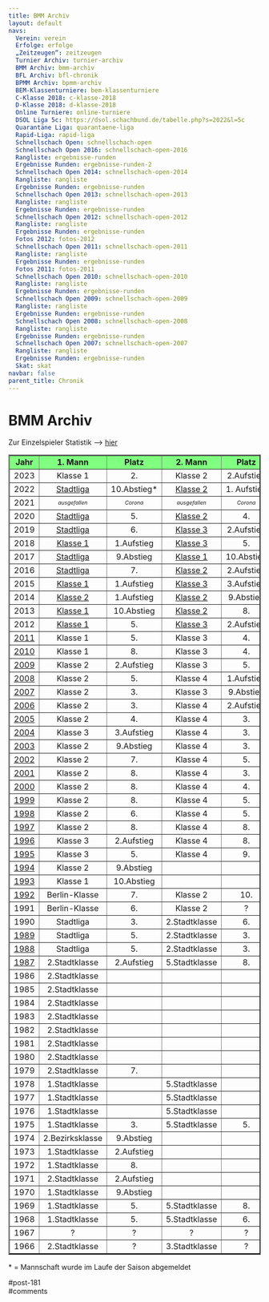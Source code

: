 ```yaml
---
title: BMM Archiv 
layout: default
navs:
  Verein: verein
  Erfolge: erfolge
  „Zeitzeugen“: zeitzeugen
  Turnier Archiv: turnier-archiv
  BMM Archiv: bmm-archiv
  BFL Archiv: bfl-chronik
  BPMM Archiv: bpmm-archiv
  BEM-Klassenturniere: bem-klassenturniere
  C-Klasse 2018: c-klasse-2018
  D-Klasse 2018: d-klasse-2018
  Online Turniere: online-turniere
  DSOL Liga 5c: https://dsol.schachbund.de/tabelle.php?s=2022&l=5c
  Quarantäne Liga: quarantaene-liga
  Rapid-Liga: rapid-liga
  Schnellschach Open: schnellschach-open
  Schnellschach Open 2016: schnellschach-open-2016
  Rangliste: ergebnisse-runden
  Ergebnisse Runden: ergebnisse-runden-2
  Schnellschach Open 2014: schnellschach-open-2014
  Rangliste: rangliste
  Ergebnisse Runden: ergebnisse-runden
  Schnellschach Open 2013: schnellschach-open-2013
  Rangliste: rangliste
  Ergebnisse Runden: ergebnisse-runden
  Schnellschach Open 2012: schnellschach-open-2012
  Rangliste: rangliste
  Ergebnisse Runden: ergebnisse-runden
  Fotos 2012: fotos-2012
  Schnellschach Open 2011: schnellschach-open-2011
  Rangliste: rangliste
  Ergebnisse Runden: ergebnisse-runden
  Fotos 2011: fotos-2011
  Schnellschach Open 2010: schnellschach-open-2010
  Rangliste: rangliste
  Ergebnisse Runden: ergebnisse-runden
  Schnellschach Open 2009: schnellschach-open-2009
  Rangliste: rangliste
  Ergebnisse Runden: ergebnisse-runden
  Schnellschach Open 2008: schnellschach-open-2008
  Rangliste: rangliste
  Ergebnisse Runden: ergebnisse-runden
  Schnellschach Open 2007: schnellschach-open-2007
  Rangliste: rangliste
  Ergebnisse Runden: ergebnisse-runden
  Skat: skat
navbar: false
parent_title: Chronik
---
```

<div class="post-181 page type-page status-publish hentry" id="post-181">
<h1 class="entry-title">BMM Archiv</h1>
<div class="entry-content">
<p>Zur Einzelspieler Statistik –&gt; <a href="http://www.narva-schach.de/wordpress/chronik/bmm-archiv/bmm-statistik/">hier</a></p>
<table border="2" class="clean bmmarchiv">
<tbody>
<tr bgcolor="#80ff80">
<td align="CENTER"><b> Jahr </b></td>
<td align="CENTER"><b> 1. Mann</b></td>
<td align="CENTER"><b> Platz </b></td>
<td align="CENTER"><b> 2. Mann</b></td>
<td align="CENTER"><b> Platz </b></td>
<td align="CENTER"><b> 3. Mann</b></td>
<td align="CENTER"><b> Platz </b></td>
<td align="CENTER"><b> 4. Mann</b></td>
<td align="CENTER"><b> Platz </b></td>
<td align="CENTER"><b> 5. Mann</b></td>
<td align="CENTER"><b> Platz </b></td>
</tr>
<tr>
<td align="CENTER">2023</td>
<td align="CENTER">Klasse 1</td>
<td align="CENTER">2.</td>
<td align="CENTER">Klasse 2</td>
<td align="CENTER">2.Aufstieg</td>
<td align="CENTER">Klasse 3</td>
<td align="CENTER">8.</td>
<td align="CENTER"></td>
<td align="CENTER"></td>
<td align="CENTER"></td>
<td align="CENTER"></td>
</tr>
<tr>
<td align="CENTER">2022</td>
<td align="CENTER"><a href="https://www.narva-schach.de/wordpress/chronik/bmm-archiv/bmm-2022-1-mannschaft/">Stadtliga</a></td>
<td align="CENTER">10.Abstieg*</td>
<td align="CENTER"><a href="https://www.narva-schach.de/wordpress/chronik/bmm-archiv/bmm-2022-2-mannschaft/">Klasse 2</a></td>
<td align="CENTER">1. Aufstieg</td>
<td align="CENTER"><a href="https://www.narva-schach.de/wordpress/chronik/bmm-archiv/bmm-2022-3-mannschaft/">Klasse 3</a></td>
<td align="CENTER">6.</td>
<td align="CENTER"></td>
<td align="CENTER"></td>
<td align="CENTER"></td>
<td align="CENTER"></td>
</tr>
<tr>
<td align="CENTER">2021</td>
<td align="CENTER"><span style="font-size: 8pt;"><em>ausgefallen</em></span></td>
<td align="CENTER"><span style="font-size: 8pt;"><em>Corona</em></span></td>
<td align="CENTER"><span style="font-size: 8pt;"><em>ausgefallen</em></span></td>
<td align="CENTER"><span style="font-size: 8pt;"><em>Corona</em></span></td>
<td align="CENTER"><span style="font-size: 8pt;"><em>ausgefallen</em></span></td>
<td align="CENTER"><span style="font-size: 8pt;"><em>Corona</em></span></td>
<td align="CENTER"></td>
<td align="CENTER"></td>
<td align="CENTER"></td>
<td align="CENTER"></td>
</tr>
<tr>
<td align="CENTER">2020</td>
<td align="CENTER"><a href="https://www.narva-schach.de/wordpress/chronik/bmm-archiv/bmm-2020-1-mannschaft/">Stadtliga</a></td>
<td align="CENTER">5.</td>
<td align="CENTER"><a href="https://www.narva-schach.de/wordpress/chronik/bmm-archiv/bmm-2020-2-mannschaft/">Klasse 2</a></td>
<td align="CENTER">4.</td>
<td align="CENTER"><a href="https://www.narva-schach.de/wordpress/chronik/bmm-archiv/bmm-2020-3-mannschaft/">Klasse 4</a></td>
<td align="CENTER">1.Aufstieg</td>
<td align="CENTER"></td>
<td align="CENTER"></td>
<td align="CENTER"></td>
<td align="CENTER"></td>
</tr>
<tr>
<td align="CENTER">2019</td>
<td align="CENTER"><a href="http://www.narva-schach.de/wordpress/chronik/bmm-archiv/bmm-2019-1-mannschaft/">Stadtliga</a></td>
<td align="CENTER">6.</td>
<td align="CENTER"><a href="http://www.narva-schach.de/wordpress/chronik/bmm-archiv/bmm-2019-2-mannschaft/">Klasse 3</a></td>
<td align="CENTER">2.Aufstieg</td>
<td align="CENTER"><a href="http://www.narva-schach.de/wordpress/chronik/bmm-archiv/bmm-2019-3-mannschaft/">Klasse 4</a></td>
<td align="CENTER">2.Aufstieg</td>
<td align="CENTER"></td>
<td align="CENTER"></td>
<td align="CENTER"></td>
<td align="CENTER"></td>
</tr>
<tr>
<td align="CENTER">2018</td>
<td align="CENTER"><a href="http://www.narva-schach.de/wordpress/chronik/bmm-archiv/bmm-2018-1-mannschaft/">Klasse 1</a></td>
<td align="CENTER">1.Aufstieg</td>
<td align="CENTER"><a href="http://www.narva-schach.de/wordpress/chronik/bmm-archiv/bmm-2018-2-mannschaft/">Klasse 3</a></td>
<td align="CENTER">5.</td>
<td align="CENTER"></td>
<td align="CENTER"></td>
<td align="CENTER"></td>
<td align="CENTER"></td>
<td align="CENTER"></td>
<td align="CENTER"></td>
</tr>
<tr>
<td align="CENTER">2017</td>
<td align="CENTER"><a href="http://www.narva-schach.de/wordpress/chronik/bmm-archiv/bmm-2017-1-mannschaft">Stadtliga</a></td>
<td align="CENTER">9.Abstieg</td>
<td align="CENTER"><a href="http://www.narva-schach.de/wordpress/chronik/bmm-archiv/bmm-2017-2-mannschaft">Klasse 1</a></td>
<td align="CENTER">10.Abstieg</td>
<td align="CENTER"><a href="http://www.narva-schach.de/wordpress/chronik/bmm-archiv/bmm-2017-3-mannschaft">Klasse 3</a></td>
<td align="CENTER">8.</td>
<td align="CENTER"></td>
<td align="CENTER"></td>
<td align="CENTER"></td>
<td align="CENTER"></td>
</tr>
<tr>
<td align="CENTER">2016</td>
<td align="CENTER"><a href="http://www.narva-schach.de/wordpress/chronik/bmm-archiv/bmm-2016-1-mannschaft">Stadtliga</a></td>
<td align="CENTER">7.</td>
<td align="CENTER"><a href="http://www.narva-schach.de/wordpress/chronik/bmm-archiv/bmm-2016-2-mannschaft">Klasse 2</a></td>
<td align="CENTER">2.Aufstieg</td>
<td align="CENTER"><a href="http://www.narva-schach.de/wordpress/chronik/bmm-archiv/bmm-2016-3-mannschaft">Klasse 3</a></td>
<td align="CENTER">8.</td>
<td align="CENTER"></td>
<td align="CENTER"></td>
<td align="CENTER"></td>
<td align="CENTER"></td>
</tr>
<tr>
<td align="CENTER">2015</td>
<td align="CENTER"><a href="http://www.narva-schach.de/wordpress/chronik/bmm-archiv/bmm-2015-1-mannschaft">Klasse 1</a></td>
<td align="CENTER">1.Aufstieg</td>
<td align="CENTER"><a href="http://www.narva-schach.de/wordpress/chronik/bmm-archiv/bmm-2015-2-mannschaft">Klasse 3</a></td>
<td align="CENTER">3.Aufstieg</td>
<td align="CENTER"><a href="http://www.narva-schach.de/wordpress/chronik/bmm-archiv/bmm-2015-3-mannschaft">Klasse 4</a></td>
<td align="CENTER">4.Aufstieg</td>
<td align="CENTER"></td>
<td align="CENTER"></td>
<td align="CENTER"></td>
<td align="CENTER"></td>
</tr>
<tr>
<td align="CENTER">2014</td>
<td align="CENTER"><a href="http://www.narva-schach.de/dateien/chronik/bmm/bmm2014m1.html">Klasse 2</a></td>
<td align="CENTER">1.Aufstieg</td>
<td align="CENTER"><a href="http://www.narva-schach.de/dateien/chronik/bmm/bmm2014m2.html">Klasse 2</a></td>
<td align="CENTER">9.Abstieg</td>
<td align="CENTER"><a href="http://www.narva-schach.de/dateien/chronik/bmm/bmm2014m3.html">Klasse 4</a></td>
<td align="CENTER">5.</td>
<td align="CENTER"></td>
<td align="CENTER"></td>
<td align="CENTER"></td>
<td align="CENTER"></td>
</tr>
<tr>
<td align="CENTER">2013</td>
<td align="CENTER"><a href="http://www.narva-schach.de/dateien/chronik/bmm/bmm2013m1.html">Klasse 1</a></td>
<td align="CENTER">10.Abstieg</td>
<td align="CENTER"><a href="http://www.narva-schach.de/dateien/chronik/bmm/bmm2013m2.html">Klasse 2</a></td>
<td align="CENTER">8.</td>
<td align="CENTER"><a href="http://www.narva-schach.de/dateien/chronik/bmm/bmm2013m3.html">Klasse 3</a></td>
<td align="CENTER">9.Abstieg</td>
<td align="CENTER"></td>
<td align="CENTER"></td>
<td align="CENTER"></td>
<td align="CENTER"></td>
</tr>
<tr>
<td align="CENTER">2012</td>
<td align="CENTER"><a href="http://www.narva-schach.de/dateien/chronik/bmm/bmm2012m1.html">Klasse 1</a></td>
<td align="CENTER">5.</td>
<td align="CENTER"><a href="http://www.narva-schach.de/dateien/chronik/bmm/bmm2012m2.html">Klasse 3</a></td>
<td align="CENTER">2.Aufstieg</td>
<td align="CENTER"><a href="http://www.narva-schach.de/dateien/chronik/bmm/bmm2012m3.html">Klasse 4</a></td>
<td align="CENTER">3.Aufstieg</td>
<td align="CENTER"><a href="http://www.narva-schach.de/dateien/chronik/bmm/bmm2012m4.html">Klasse 4</a></td>
<td align="CENTER">7.</td>
<td align="CENTER"></td>
<td align="CENTER"></td>
</tr>
<tr>
<td align="CENTER"><a href="http://www.narva-schach.de/dateien/chronik/bmm/bmm2011.html" rel="noopener" target="_blank">2011</a></td>
<td align="CENTER">Klasse 1</td>
<td align="CENTER">5.</td>
<td align="CENTER">Klasse 3</td>
<td align="CENTER">4.</td>
<td align="CENTER">Klasse 4</td>
<td align="CENTER">7.</td>
<td align="CENTER"></td>
<td align="CENTER"></td>
<td align="CENTER"></td>
<td align="CENTER"></td>
</tr>
<tr>
<td align="CENTER"><a href="http://www.narva-schach.de/dateien/chronik/bmm/bmm2010.html" rel="noopener" target="_blank">2010</a></td>
<td align="CENTER">Klasse 1</td>
<td align="CENTER">8.</td>
<td align="CENTER">Klasse 3</td>
<td align="CENTER">4.</td>
<td align="CENTER">Klasse 4</td>
<td align="CENTER">9.</td>
<td align="CENTER"></td>
<td align="CENTER"></td>
<td align="CENTER"></td>
<td align="CENTER"></td>
</tr>
<tr>
<td align="CENTER"><a href="http://www.narva-schach.de/dateien/chronik/bmm/bmm2009.html" rel="noopener" target="_blank">2009</a></td>
<td align="CENTER">Klasse 2</td>
<td align="CENTER">2.Aufstieg</td>
<td align="CENTER">Klasse 3</td>
<td align="CENTER">5.</td>
<td align="CENTER">Klasse 4</td>
<td align="CENTER">7.</td>
<td align="CENTER"></td>
<td align="CENTER"></td>
<td align="CENTER"></td>
<td align="CENTER"></td>
</tr>
<tr>
<td align="CENTER"><a href="http://www.narva-schach.de/dateien/chronik/bmm/bmm2008.html" rel="noopener" target="_blank">2008</a></td>
<td align="CENTER">Klasse 2</td>
<td align="CENTER">5.</td>
<td align="CENTER">Klasse 4</td>
<td align="CENTER">1.Aufstieg</td>
<td align="CENTER">Klasse 4</td>
<td align="CENTER">6.</td>
<td align="CENTER"></td>
<td align="CENTER"></td>
<td align="CENTER"></td>
<td align="CENTER"></td>
</tr>
<tr>
<td align="CENTER"><a href="http://www.narva-schach.de/dateien/chronik/bmm/bmm2007.html" rel="noopener" target="_blank">2007</a></td>
<td align="CENTER">Klasse 2</td>
<td align="CENTER">3.</td>
<td align="CENTER">Klasse 3</td>
<td align="CENTER">9.Abstieg</td>
<td align="CENTER">Klasse 4</td>
<td align="CENTER">4.</td>
<td align="CENTER"></td>
<td align="CENTER"></td>
<td align="CENTER"></td>
<td align="CENTER"></td>
</tr>
<tr>
<td align="CENTER"><a href="http://www.narva-schach.de/dateien/chronik/bmm/bmm2006.html" rel="noopener" target="_blank">2006</a></td>
<td align="CENTER">Klasse 2</td>
<td align="CENTER">3.</td>
<td align="CENTER">Klasse 4</td>
<td align="CENTER">2.Aufstieg</td>
<td align="CENTER">Klasse 4</td>
<td align="CENTER">8.</td>
<td align="CENTER"></td>
<td align="CENTER"></td>
<td align="CENTER"></td>
<td align="CENTER"></td>
</tr>
<tr>
<td align="CENTER"><a href="http://www.narva-schach.de/dateien/chronik/bmm/bmm2005.html" rel="noopener" target="_blank">2005</a></td>
<td align="CENTER">Klasse 2</td>
<td align="CENTER">4.</td>
<td align="CENTER">Klasse 4</td>
<td align="CENTER">3.</td>
<td align="CENTER">Klasse 4</td>
<td align="CENTER">8.</td>
<td align="CENTER"></td>
<td align="CENTER"></td>
<td align="CENTER"></td>
<td align="CENTER"></td>
</tr>
<tr>
<td align="CENTER"><a href="http://www.narva-schach.de/dateien/chronik/bmm/bmm2004.html" rel="noopener" target="_blank">2004</a></td>
<td align="CENTER">Klasse 3</td>
<td align="CENTER">3.Aufstieg</td>
<td align="CENTER">Klasse 4</td>
<td align="CENTER">3.</td>
<td align="CENTER">Klasse 4</td>
<td align="CENTER">9.</td>
<td align="CENTER"></td>
<td align="CENTER"></td>
<td align="CENTER"></td>
<td align="CENTER"></td>
</tr>
<tr>
<td align="CENTER"><a href="http://www.narva-schach.de/dateien/chronik/bmm/bmm2003.html" rel="noopener" target="_blank">2003</a></td>
<td align="CENTER">Klasse 2</td>
<td align="CENTER">9.Abstieg</td>
<td align="CENTER">Klasse 4</td>
<td align="CENTER">3.</td>
<td align="CENTER"></td>
<td align="CENTER"></td>
<td align="CENTER"></td>
<td align="CENTER"></td>
<td align="CENTER"></td>
<td align="CENTER"></td>
</tr>
<tr>
<td align="CENTER"><a href="http://www.narva-schach.de/dateien/chronik/bmm/bmm2002.html" rel="noopener" target="_blank">2002</a></td>
<td align="CENTER">Klasse 2</td>
<td align="CENTER">7.</td>
<td align="CENTER">Klasse 4</td>
<td align="CENTER">5.</td>
<td align="CENTER"></td>
<td align="CENTER"></td>
<td align="CENTER"></td>
<td align="CENTER"></td>
<td align="CENTER"></td>
<td align="CENTER"></td>
</tr>
<tr>
<td align="CENTER"><a href="http://www.narva-schach.de/dateien/chronik/bmm/bmm2001.html" rel="noopener" target="_blank">2001</a></td>
<td align="CENTER">Klasse 2</td>
<td align="CENTER">8.</td>
<td align="CENTER">Klasse 4</td>
<td align="CENTER">3.</td>
<td align="CENTER"></td>
<td align="CENTER"></td>
<td align="CENTER"></td>
<td align="CENTER"></td>
<td align="CENTER"></td>
<td align="CENTER"></td>
</tr>
<tr>
<td align="CENTER"><a href="http://www.narva-schach.de/dateien/chronik/bmm/bmm2000.html" rel="noopener" target="_blank">2000</a></td>
<td align="CENTER">Klasse 2</td>
<td align="CENTER">8.</td>
<td align="CENTER">Klasse 4</td>
<td align="CENTER">4.</td>
<td align="CENTER"></td>
<td align="CENTER"></td>
<td align="CENTER"></td>
<td align="CENTER"></td>
<td align="CENTER"></td>
<td align="CENTER"></td>
</tr>
<tr>
<td align="CENTER"><a href="http://www.narva-schach.de/dateien/chronik/bmm/bmm1999.html" rel="noopener" target="_blank">1999</a></td>
<td align="CENTER">Klasse 2</td>
<td align="CENTER">8.</td>
<td align="CENTER">Klasse 4</td>
<td align="CENTER">5.</td>
<td align="CENTER"></td>
<td align="CENTER"></td>
<td align="CENTER"></td>
<td align="CENTER"></td>
<td align="CENTER"></td>
<td align="CENTER"></td>
</tr>
<tr>
<td align="CENTER"><a href="http://www.narva-schach.de/dateien/chronik/bmm/bmm1998.html" rel="noopener" target="_blank">1998</a></td>
<td align="CENTER">Klasse 2</td>
<td align="CENTER">6.</td>
<td align="CENTER">Klasse 4</td>
<td align="CENTER">5.</td>
<td align="CENTER"></td>
<td align="CENTER"></td>
<td align="CENTER"></td>
<td align="CENTER"></td>
<td align="CENTER"></td>
<td align="CENTER"></td>
</tr>
<tr>
<td align="CENTER"><a href="http://www.narva-schach.de/dateien/chronik/bmm/bmm1997.html" rel="noopener" target="_blank">1997</a></td>
<td align="CENTER">Klasse 2</td>
<td align="CENTER">8.</td>
<td align="CENTER">Klasse 4</td>
<td align="CENTER">8.</td>
<td align="CENTER"></td>
<td align="CENTER"></td>
<td align="CENTER"></td>
<td align="CENTER"></td>
<td align="CENTER"></td>
<td align="CENTER"></td>
</tr>
<tr>
<td align="CENTER"><a href="http://www.narva-schach.de/dateien/chronik/bmm/bmm1996.html" rel="noopener" target="_blank">1996</a></td>
<td align="CENTER">Klasse 3</td>
<td align="CENTER">2.Aufstieg</td>
<td align="CENTER">Klasse 4</td>
<td align="CENTER">8.</td>
<td align="CENTER"></td>
<td align="CENTER"></td>
<td align="CENTER"></td>
<td align="CENTER"></td>
<td align="CENTER"></td>
<td align="CENTER"></td>
</tr>
<tr>
<td align="CENTER"><a href="http://www.narva-schach.de/dateien/chronik/bmm/bmm1995.html" rel="noopener" target="_blank">1995</a></td>
<td align="CENTER">Klasse 3</td>
<td align="CENTER">5.</td>
<td align="CENTER">Klasse 4</td>
<td align="CENTER">9.</td>
<td align="CENTER"></td>
<td align="CENTER"></td>
<td align="CENTER"></td>
<td align="CENTER"></td>
<td align="CENTER"></td>
<td align="CENTER"></td>
</tr>
<tr>
<td align="CENTER"><a href="http://www.narva-schach.de/dateien/chronik/bmm/bmm1994.html" rel="noopener" target="_blank">1994</a></td>
<td align="CENTER">Klasse 2</td>
<td align="CENTER">9.Abstieg</td>
<td align="CENTER"></td>
<td align="CENTER"></td>
<td align="CENTER"></td>
<td align="CENTER"></td>
<td align="CENTER"></td>
<td align="CENTER"></td>
<td align="CENTER"></td>
<td align="CENTER"></td>
</tr>
<tr>
<td align="CENTER"><a href="http://www.narva-schach.de/dateien/chronik/bmm/bmm1993.html" rel="noopener" target="_blank">1993</a></td>
<td align="CENTER">Klasse 1</td>
<td align="CENTER">10.Abstieg</td>
<td align="CENTER"></td>
<td align="CENTER"></td>
<td align="CENTER"></td>
<td align="CENTER"></td>
<td align="CENTER"></td>
<td align="CENTER"></td>
<td align="CENTER"></td>
<td align="CENTER"></td>
</tr>
<tr>
<td align="CENTER"><a href="http://www.narva-schach.de/dateien/chronik/bmm/bmm1992.html" rel="noopener" target="_blank">1992</a></td>
<td align="CENTER">Berlin-Klasse</td>
<td align="CENTER">7.</td>
<td align="CENTER">Klasse 2</td>
<td align="CENTER">10.</td>
<td align="CENTER"></td>
<td align="CENTER"></td>
<td align="CENTER"></td>
<td align="CENTER"></td>
<td align="CENTER"></td>
<td align="CENTER"></td>
</tr>
<tr>
<td align="CENTER">1991</td>
<td align="CENTER">Berlin-Klasse</td>
<td align="CENTER">6.</td>
<td align="CENTER">Klasse 2</td>
<td align="CENTER">?</td>
<td align="CENTER">Klasse 3</td>
<td align="CENTER">Klassenerhalt</td>
<td align="CENTER"></td>
<td align="CENTER"></td>
<td align="CENTER"></td>
<td align="CENTER"></td>
</tr>
<tr>
<td align="CENTER">1990</td>
<td align="CENTER">Stadtliga</td>
<td align="CENTER">3.</td>
<td align="CENTER">2.Stadtklasse</td>
<td align="CENTER">6.</td>
<td align="CENTER">2.Stadtklasse</td>
<td align="CENTER">2.</td>
<td align="CENTER">abgemeldet*</td>
<td align="CENTER"></td>
<td align="CENTER" nowrap="nowrap">3. Stadtklasse</td>
<td align="CENTER">7.</td>
</tr>
<tr>
<td align="CENTER"><a href="http://www.narva-schach.de/dateien/chronik/bmm/bmm1989.html" rel="noopener" target="_blank">1989</a></td>
<td align="CENTER">Stadtliga</td>
<td align="CENTER">5.</td>
<td align="CENTER">2.Stadtklasse</td>
<td align="CENTER">3.</td>
<td align="CENTER">3.Stadtklasse</td>
<td align="CENTER">1. Aufstieg</td>
<td align="CENTER"></td>
<td align="CENTER"></td>
<td align="CENTER"></td>
<td align="CENTER"></td>
</tr>
<tr>
<td align="CENTER"><a href="http://www.narva-schach.de/dateien/chronik/bmm/bmm1988.html" rel="noopener" target="_blank">1988</a></td>
<td align="CENTER">Stadtliga</td>
<td align="CENTER">5.</td>
<td align="CENTER">2.Stadtklasse</td>
<td align="CENTER">3.</td>
<td align="CENTER">3.Stadtklasse</td>
<td align="CENTER">5.</td>
<td align="CENTER"></td>
<td align="CENTER"></td>
<td align="CENTER"></td>
<td align="CENTER"></td>
</tr>
<tr>
<td align="CENTER"><a href="http://www.narva-schach.de/dateien/chronik/bmm/bmm1987.html" rel="noopener" target="_blank">1987</a></td>
<td align="CENTER">2.Stadtklasse</td>
<td align="CENTER">2.Aufstieg</td>
<td align="CENTER">5.Stadtklasse</td>
<td align="CENTER">8.</td>
<td align="CENTER"></td>
<td align="CENTER"></td>
<td align="CENTER"></td>
<td align="CENTER"></td>
<td align="CENTER"></td>
<td align="CENTER"></td>
</tr>
<tr>
<td align="CENTER">1986</td>
<td align="CENTER">2.Stadtklasse</td>
<td align="CENTER"></td>
<td align="CENTER"></td>
<td align="CENTER"></td>
<td align="CENTER"></td>
<td align="CENTER"></td>
<td align="CENTER"></td>
<td align="CENTER"></td>
<td align="CENTER"></td>
<td align="CENTER"></td>
</tr>
<tr>
<td align="CENTER">1985</td>
<td align="CENTER">2.Stadtklasse</td>
<td align="CENTER"></td>
<td align="CENTER"></td>
<td align="CENTER"></td>
<td align="CENTER"></td>
<td align="CENTER"></td>
<td align="CENTER"></td>
<td align="CENTER"></td>
<td align="CENTER"></td>
<td align="CENTER"></td>
</tr>
<tr>
<td align="CENTER">1984</td>
<td align="CENTER">2.Stadtklasse</td>
<td align="CENTER"></td>
<td align="CENTER"></td>
<td align="CENTER"></td>
<td align="CENTER"></td>
<td align="CENTER"></td>
<td align="CENTER"></td>
<td align="CENTER"></td>
<td align="CENTER"></td>
<td align="CENTER"></td>
</tr>
<tr>
<td align="CENTER">1983</td>
<td align="CENTER">2.Stadtklasse</td>
<td align="CENTER"></td>
<td align="CENTER"></td>
<td align="CENTER"></td>
<td align="CENTER"></td>
<td align="CENTER"></td>
<td align="CENTER"></td>
<td align="CENTER"></td>
<td align="CENTER"></td>
<td align="CENTER"></td>
</tr>
<tr>
<td align="CENTER">1982</td>
<td align="CENTER">2.Stadtklasse</td>
<td align="CENTER"></td>
<td align="CENTER"></td>
<td align="CENTER"></td>
<td align="CENTER"></td>
<td align="CENTER"></td>
<td align="CENTER"></td>
<td align="CENTER"></td>
<td align="CENTER"></td>
<td align="CENTER"></td>
</tr>
<tr>
<td align="CENTER">1981</td>
<td align="CENTER">2.Stadtklasse</td>
<td align="CENTER"></td>
<td align="CENTER"></td>
<td align="CENTER"></td>
<td align="CENTER"></td>
<td align="CENTER"></td>
<td align="CENTER"></td>
<td align="CENTER"></td>
<td align="CENTER"></td>
<td align="CENTER"></td>
</tr>
<tr>
<td align="CENTER">1980</td>
<td align="CENTER">2.Stadtklasse</td>
<td align="CENTER"></td>
<td align="CENTER"></td>
<td align="CENTER"></td>
<td align="CENTER"></td>
<td align="CENTER"></td>
<td align="CENTER"></td>
<td align="CENTER"></td>
<td align="CENTER"></td>
<td align="CENTER"></td>
</tr>
<tr>
<td align="CENTER">1979</td>
<td align="CENTER">2.Stadtklasse</td>
<td align="CENTER">7.</td>
<td align="CENTER"></td>
<td align="CENTER"></td>
<td align="CENTER"></td>
<td align="CENTER"></td>
<td align="CENTER"></td>
<td align="CENTER"></td>
<td align="CENTER"></td>
<td align="CENTER"></td>
</tr>
<tr>
<td align="CENTER">1978</td>
<td align="CENTER">1.Stadtklasse</td>
<td align="CENTER"></td>
<td align="CENTER">5.Stadtklasse</td>
<td align="CENTER"></td>
<td align="CENTER"></td>
<td align="CENTER"></td>
<td align="CENTER"></td>
<td align="CENTER"></td>
<td align="CENTER"></td>
<td align="CENTER"></td>
</tr>
<tr>
<td align="CENTER">1977</td>
<td align="CENTER">1.Stadtklasse</td>
<td align="CENTER"></td>
<td align="CENTER">5.Stadtklasse</td>
<td align="CENTER"></td>
<td align="CENTER"></td>
<td align="CENTER"></td>
<td align="CENTER"></td>
<td align="CENTER"></td>
<td align="CENTER"></td>
<td align="CENTER"></td>
</tr>
<tr>
<td align="CENTER">1976</td>
<td align="CENTER">1.Stadtklasse</td>
<td align="CENTER"></td>
<td align="CENTER">5.Stadtklasse</td>
<td align="CENTER"></td>
<td align="CENTER"></td>
<td align="CENTER"></td>
<td align="CENTER"></td>
<td align="CENTER"></td>
<td align="CENTER"></td>
<td align="CENTER"></td>
</tr>
<tr>
<td align="CENTER">1975</td>
<td align="CENTER">1.Stadtklasse</td>
<td align="CENTER">3.</td>
<td align="CENTER">5.Stadtklasse</td>
<td align="CENTER">5.</td>
<td align="CENTER"></td>
<td align="CENTER"></td>
<td align="CENTER"></td>
<td align="CENTER"></td>
<td align="CENTER"></td>
<td align="CENTER"></td>
</tr>
<tr>
<td align="CENTER">1974</td>
<td align="CENTER">2.Bezirksklasse</td>
<td align="CENTER">9.Abstieg</td>
<td align="CENTER"></td>
<td align="CENTER"></td>
<td align="CENTER"></td>
<td align="CENTER"></td>
<td align="CENTER"></td>
<td align="CENTER"></td>
<td align="CENTER"></td>
<td align="CENTER"></td>
</tr>
<tr>
<td align="CENTER">1973</td>
<td align="CENTER">1.Stadtklasse</td>
<td align="CENTER">2.Aufstieg</td>
<td align="CENTER"></td>
<td align="CENTER"></td>
<td align="CENTER"></td>
<td align="CENTER"></td>
<td align="CENTER"></td>
<td align="CENTER"></td>
<td align="CENTER"></td>
<td align="CENTER"></td>
</tr>
<tr>
<td align="CENTER">1972</td>
<td align="CENTER">1.Stadtklasse</td>
<td align="CENTER">8.</td>
<td align="CENTER"></td>
<td align="CENTER"></td>
<td align="CENTER"></td>
<td align="CENTER"></td>
<td align="CENTER"></td>
<td align="CENTER"></td>
<td align="CENTER"></td>
<td align="CENTER"></td>
</tr>
<tr>
<td align="CENTER">1971</td>
<td align="CENTER">2.Stadtklasse</td>
<td align="CENTER">2.Aufstieg</td>
<td align="CENTER"></td>
<td align="CENTER"></td>
<td align="CENTER"></td>
<td align="CENTER"></td>
<td align="CENTER"></td>
<td align="CENTER"></td>
<td align="CENTER"></td>
<td align="CENTER"></td>
</tr>
<tr>
<td align="CENTER">1970</td>
<td align="CENTER">1.Stadtklasse</td>
<td align="CENTER">9.Abstieg</td>
<td align="CENTER"></td>
<td align="CENTER"></td>
<td align="CENTER"></td>
<td align="CENTER"></td>
<td align="CENTER"></td>
<td align="CENTER"></td>
<td align="CENTER"></td>
<td align="CENTER"></td>
</tr>
<tr>
<td align="CENTER">1969</td>
<td align="CENTER">1.Stadtklasse</td>
<td align="CENTER">5.</td>
<td align="CENTER">5.Stadtklasse</td>
<td align="CENTER">8.</td>
<td align="CENTER"></td>
<td align="CENTER"></td>
<td align="CENTER"></td>
<td align="CENTER"></td>
<td align="CENTER"></td>
<td align="CENTER"></td>
</tr>
<tr>
<td align="CENTER">1968</td>
<td align="CENTER">1.Stadtklasse</td>
<td align="CENTER">5.</td>
<td align="CENTER">5.Stadtklasse</td>
<td align="CENTER">6.</td>
<td align="CENTER"></td>
<td align="CENTER"></td>
<td align="CENTER"></td>
<td align="CENTER"></td>
<td align="CENTER"></td>
<td align="CENTER"></td>
</tr>
<tr>
<td align="CENTER">1967</td>
<td align="CENTER">?</td>
<td align="CENTER">?</td>
<td align="CENTER">?</td>
<td align="CENTER">?</td>
<td align="CENTER"></td>
<td align="CENTER"></td>
<td align="CENTER"></td>
<td align="CENTER"></td>
<td align="CENTER"></td>
<td align="CENTER"></td>
</tr>
<tr>
<td align="CENTER">1966</td>
<td align="CENTER">2.Stadtklasse</td>
<td align="CENTER">?</td>
<td align="CENTER">3.Stadtklasse</td>
<td align="CENTER">?</td>
<td align="CENTER">4.Stadtklasse</td>
<td align="CENTER">?</td>
<td align="CENTER"></td>
<td align="CENTER"></td>
<td align="CENTER"></td>
<td align="CENTER"></td>
</tr>
</tbody>
</table>
<p>* = Mannschaft wurde im Laufe der Saison abgemeldet</p>
</div><!-- .entry-content -->
</div> #post-181 
<div id="comments">
</div> #comments 
